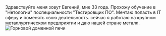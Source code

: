Здравствуйте меня зовут Евгений, мне 33 года. 
Прохожу обучение в "Нетологии" поспециальности "Тестировщик ПО".
Мечтаю попасть в IT сферу и поменять свою деательность. сейчас я работаю на крупном металлургическом предприятии и даю нашей стране металл.
![Горновой доменной печи](https://im.kommersant.ru/Issues.photo/REGIONS/CHELYABINSK_News/2017/08/21/KMO_158291_00163_1_t222_121003.jpg)
